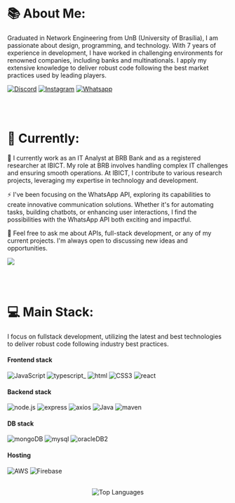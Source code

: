 # 📚  About Me:
Graduated in Network Engineering from UnB (University of Brasília), I am passionate about design, programming, and technology. With 7 years of experience in development, I have worked in challenging environments for renowned companies, including banks and multinationals. I apply my extensive knowledge to deliver robust code following the best market practices used by leading players.

[![Discord](https://img.shields.io/badge/Discord-5865F2?style=for-the-badge&logo=discord&logoColor=white)](https://discord.gg/matheusferris) [![Instagram](https://img.shields.io/badge/Instagram-E4405F?style=for-the-badge&logo=instagram&logoColor=white)](https://instagram.com/matheus.ferris) [![Whatsapp](https://img.shields.io/badge/WhatsApp-25D366?style=for-the-badge&logo=WhatsApp&logoColor=white)](https://wa.me/556182501719) 

<br><br>

# 💫 Currently:
🔭 I currently work as an IT Analyst at BRB Bank and as a registered researcher at IBICT. My role at BRB involves handling complex IT challenges and ensuring smooth operations. At IBICT, I contribute to various research projects, leveraging my expertise in technology and development.

⚡ I've been focusing on the WhatsApp API, exploring its capabilities to create innovative communication solutions. Whether it's for automating tasks, building chatbots, or enhancing user interactions, I find the possibilities with the WhatsApp API both exciting and impactful.

💬 Feel free to ask me about APIs, full-stack development, or any of my current projects. I'm always open to discussing new ideas and opportunities.

![](https://quotes-github-readme.vercel.app/api?type=horizontal&theme=light)

<br><br>


# 💻 Main Stack:
I focus on fullstack development, utilizing the latest and best technologies to deliver robust code following industry best practices.
<br>
#### Frontend stack 
![JavaScript](https://img.shields.io/badge/javascript-%23323330.svg?style=for-the-badge&logo=javascript&logoColor=%23F7DF1E) ![typescript](https://img.shields.io/badge/TypeScript-007ACC?style=for-the-badge&logo=typescript&logoColor=white)_ ![html](https://img.shields.io/badge/HTML5-E34F26?style=for-the-badge&logo=html5&logoColor=white) ![CSS3](https://img.shields.io/badge/css3-%231572B6.svg?style=for-the-badge&logo=css3&logoColor=white) ![react](https://img.shields.io/badge/React-20232A?style=for-the-badge&logo=react&logoColor=61DAFB) 
#### Backend stack
![node.js](https://img.shields.io/badge/Node%20js-339933?style=for-the-badge&logo=nodedotjs&logoColor=white) ![express](https://img.shields.io/badge/Express%20js-000000?style=for-the-badge&logo=express&logoColor=white) ![axios](https://img.shields.io/badge/axios-671ddf?&style=for-the-badge&logo=axios&logoColor=white) ![Java](https://img.shields.io/badge/java-%23ED8B00.svg?style=for-the-badge&logo=openjdk&logoColor=white) ![maven](https://img.shields.io/badge/apache_maven-C71A36?style=for-the-badge&logo=apachemaven&logoColor=white)
#### DB stack
![mongoDB](https://img.shields.io/badge/MongoDB-4EA94B?style=for-the-badge&logo=mongodb&logoColor=white) ![mysql](https://img.shields.io/badge/MySQL-005C84?style=for-the-badge&logo=mysql&logoColor=white) ![oracleDB2](https://img.shields.io/badge/Oracle-F80000?style=for-the-badge&logo=Oracle&logoColor=white) 
#### Hosting
![AWS](https://img.shields.io/badge/AWS-%23FF9900.svg?style=for-the-badge&logo=amazon-aws&logoColor=white) ![Firebase](https://img.shields.io/badge/firebase-%23039BE5.svg?style=for-the-badge&logo=firebase) 
 <br><br>
<div align="center">
    <img src="https://github-readme-stats.vercel.app/api/top-langs/?username=matheusferrera&theme=light&hide_border=false&include_all_commits=true&count_private=true&layout=compact" alt="Top Languages" />
</div>
